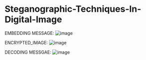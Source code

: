 # Steganographic-Techniques-In-Digital-Image


EMBEDDING MESSAGE: ![image](https://user-images.githubusercontent.com/45680394/111028754-a3632080-841e-11eb-91b0-504801e87fb0.png)


ENCRYPTED_IMAGE: ![image](https://user-images.githubusercontent.com/45680394/111028760-ad851f00-841e-11eb-90d2-59f031febe0e.png)


DECODING MESSGAE: ![image](https://user-images.githubusercontent.com/45680394/111028764-b4ac2d00-841e-11eb-9a81-ec52bf742545.png)
